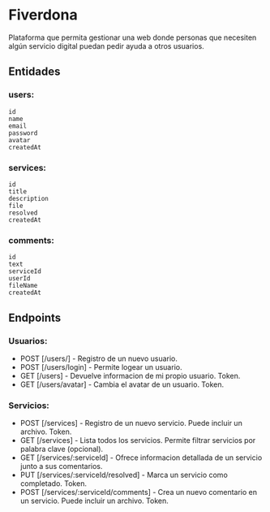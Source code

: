 # Fiverdona

Plataforma que permita gestionar una web donde personas que necesiten algún servicio digital puedan pedir ayuda a otros usuarios.

## Entidades

### users:

    id
    name
    email
    password
    avatar
    createdAt

### services:

    id
    title
    description
    file
    resolved
    createdAt

### comments:

    id
    text
    serviceId
    userId
    fileName
    createdAt

## Endpoints

### Usuarios:

- POST [/users/] - Registro de un nuevo usuario.
- POST [/users/login] - Permite logear un usuario.
- GET [/users] - Devuelve informacion de mi propio usuario. Token.
- GET [/users/avatar] - Cambia el avatar de un usuario. Token.

### Servicios:

- POST [/services] - Registro de un nuevo servicio. Puede incluir un archivo. Token.
- GET [/services] - Lista todos los servicios. Permite filtrar servicios por palabra clave (opcional).
- GET [/services/:serviceId] - Ofrece informacion detallada de un servicio junto a sus comentarios.
- PUT [/services/:serviceId/resolved] - Marca un servicio como completado. Token.
- POST [/services/:serviceId/comments] - Crea un nuevo comentario en un servicio. Puede incluir un archivo. Token.
